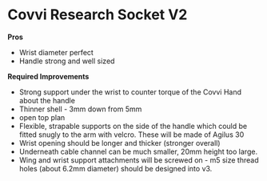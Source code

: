 # Covvi Research Socket V2

**Pros**
- Wrist diameter perfect
- Handle strong and well sized


**Required Improvements**
- Strong support under the wrist to counter torque of the Covvi Hand about the handle
- Thinner shell - 3mm down from 5mm
- open top plan
- Flexible, strapable supports on the side of the handle which could be fitted snugly to the arm with velcro. These will be made of Agilus 30
- Wrist opening should be longer and thicker (stronger overall)
- Underneath cable channel can be much smaller, 20mm height too large. 
- Wing and wrist support attachments will be screwed on - m5 size thread holes (about 6.2mm diameter) should be designed into v3.
